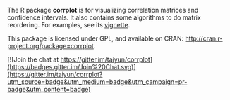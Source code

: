 The R package **corrplot** is for visualizing correlation matrices and
confidence intervals. It also contains some algorithms to do matrix
reordering. For examples, see its
[vignette](http://cran.r-project.org/web/packages/corrplot/vignettes/corrplot-intro.html).

This package is licensed under GPL, and available on CRAN:
<http://cran.r-project.org/package=corrplot>.


[![Join the chat at https://gitter.im/taiyun/corrplot](https://badges.gitter.im/Join%20Chat.svg)](https://gitter.im/taiyun/corrplot?utm_source=badge&utm_medium=badge&utm_campaign=pr-badge&utm_content=badge)